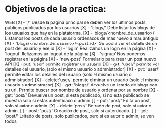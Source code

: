 # Objetivos de la practica:
WEB
[X] - '/' Desde la página principal se deben ver los últimos posts publicos publicados por los usuarios
[X] - 'blogs/' Debe listar los blogs de los usuarios que hay en la plataforma.
[X] - 'blogs/<nombre_de_usuario>/' Listamos los posts de cada usuario ordenados de mas nuevo a mas antiguo
[X] - 'blogs/<nombre_de_usuario>/<post_id>' Se podrá ver el detalle de un post del usuario y ese id
[X] - 'login' Realizamos un login en la página
[X] - 'logout' Relizamos un logout de la página
[X] - 'signup' Nos podemos registrar en la página
[X] - 'new-post' Formulario para crear un post nuevo
API
[X] - put:  'user' permite registrar un usuario
[X] - get:   'user/<id>' permite ver detalles del usuario, (solo el mismo usuario o admnistrador)
[X] - put:   'user/<id>' permite editar los detalles del usuario (solo el mismo usuario o admnistrador)
[X] - delete:'user/<id>' permite eliminar un usuario (solo el mismo usuario o admnistrador)
[X] - get:   'blogs/' devuelve un listado de blogs con su url. Permite buscar por nombre de usuario y ordenar por su nombre
[X] - get:   'post/<id>' Devuelve un post, si esta publicado, si no esta publicado se muestra solo si estas autenticado o admin
[ ] - put:   'post/<id>' Edita un post, solo si autor o admin.
[X] - delete:'post/<id>' Borrado de post, solo si autor o admin.
[ ] - post:  'post/<id>' Creación de post, solo si autenticado.
[ ] - get:   'post/' Lsitado de posts, solo publicados, pero si es autor o admin, se ven todos